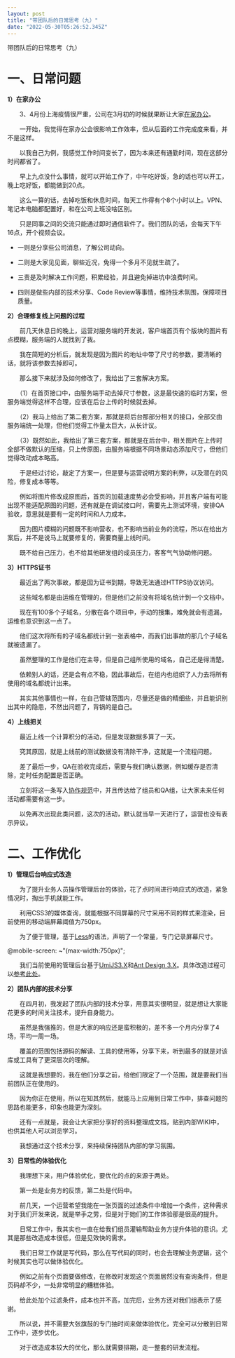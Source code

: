 ```yaml
---
layout: post
title: "带团队后的日常思考（九）"
date: "2022-05-30T05:26:52.345Z"
---
```

带团队后的日常思考（九）

一、日常问题
======

**1）在家办公**

　　3、4月份上海疫情很严重，公司在3月初的时候就果断让大家[在家办公](https://www.cnblogs.com/strick/p/16173725.html)。

　　一开始，我觉得在家办公会很影响工作效率，但从后面的工作完成度来看，并不是这样。

　　以我自己为例，我感觉工作时间变长了，因为本来还有通勤时间，现在这部分时间都省了。

　　早上九点没什么事情，就可以开始工作了，中午吃好饭，急的话也可以开工，晚上吃好饭，都能做到20点。

　　这么一算的话，去掉吃饭和休息时间，每天工作得有个8个小时以上。VPN、笔记本电脑都配置好，和在公司上班没啥区别。

　　只是同事之间的交流只能通过即时通信软件了。我们团队的话，会每天下午16点，开个视频会议。

*   一则是分享些公司消息，了解公司动向。

*   二则是大家见见面，聊些近况，免得一个多月不见就生疏了。

*   三责是及时解决工作问题，积累经验，并且避免掉进坑中浪费时间。

*   四则是做些内部的技术分享、Code Review等事情，维持技术氛围，保障项目质量。

**2）合理修复线上问题的过程**

　　前几天休息日的晚上，运营对服务端的开发说，客户端首页有个版块的图片有点模糊，服务端的人就找到了我。

　　我在简短的分析后，就发现是因为图片的地址中带了尺寸的参数，要清晰的话，就将该参数去掉即可。

　　那么接下来就涉及如何修改了，我给出了三套解决方案。

　　（1）在首页接口中，由服务端手动去掉尺寸参数，这是最快速的临时方案，但服务端觉得这样不合理，应该在后台上传的时候就去掉。

　　（2）我马上给出了第二套方案，那就是将后台那部分相关的接口，全部交由服务端统一处理，但他们觉得工作量太巨大，从长计议。

　　（3）既然如此，我给出了第三套方案，那就是在后台中，相关图片在上传时全部不做默认的压缩，只上传原图，由服务端根据不同场景动态添加尺寸，但他们觉得改动成本略高。

　　于是经过讨论，敲定了方案一，但是要与运营说明方案的利弊，以及潜在的风险，修复成本等等。

　　例如将图片修改成原图后，首页的加载速度势必会受影响，并且客户端有可能出现不能适配原图的问题，还有就是在调试接口时，需要先上测试环境，安排QA验收，意思就是要有一定的时间和人力成本。

　　因为图片模糊的问题既不影响营收，也不影响当前业务的流程，所以在给出方案后，并不是说马上就要修复的，需要商量上线时间。

　　既不给自己压力，也不给其他研发组的成员压力，客客气气协助修问题。

**3）HTTPS证书**

　　最近出了两次事故，都是因为证书到期，导致无法通过HTTPS协议访问。

　　这些域名都是由运维在管理的，但是他们之前没有将域名统计到一个文档中。

　　现在有100多个子域名，分散在各个项目中，手动的搜集，难免就会有遗漏，运维也意识到这一点了。

　　他们这次将所有的子域名都统计到一张表格中，而我们出事故的那几个子域名就被遗漏了。

　　虽然整理的工作是他们在主导，但是自己组所使用的域名，自己还是得清楚。

　　依赖别人的话，还是会有点不稳，因此事故后，在组内也组织了人力去将所有使用的域名都统计出来。

　　其实其他事情也一样，在自己管辖范围内，尽量还是做的精细些，并且能识别出其中的隐患，不然出问题了，背锅的是自己。

**4）上线把关**

　　最近上线一个计算积分的活动，但是发现数据多算了一天。

　　究其原因，就是上线前的测试数据没有清除干净，这就是一个流程问题。

　　差了最后一步，QA在验收完成后，需要与我们确认数据，例如缓存是否清除，定时任务配置是否正确。

　　立刻将这一条写入[协作规范](https://www.cnblogs.com/strick/p/14422549.html)中，并且传达给了组员和QA组，让大家未来任何活动都需要有这一步。

　　以免再次出现此类问题，这次的活动，默认就当早一天进行了，运营也没有表示异议。

二、工作优化
======

**1）管理后台响应式改造**

　　为了提升业务人员操作管理后台的体验，花了点时间进行响应式的改造，紧急情况时，掏出手机就能工作。

　　利用CSS3的媒体查询，就能根据不同屏幕的尺寸采用不同的样式来渲染，目前使用的移动端屏幕阈值为750px。

　　为了便于管理，基于[Less](https://lesscss.org/)的语法，声明了一个常量，专门记录屏幕尺寸。

@mobile-screen: ~"(max-width:750px)";

　　我们当前使用的管理后台基于[UmiJS3.X](https://umijs.org/zh-CN)和[Ant Design 3.X](https://3x.ant.design/docs/react/introduce-cn)。具体改造过程可以[参考此处](https://www.cnblogs.com/strick/p/16112198.html)。

**2）团队内部的技术分享**

　　在四月初，我发起了团队内部的技术分享，用意其实很明显，就是想让大家能花更多的时间关注技术，提升自身能力。

　　虽然是我强推的，但是大家的响应还是蛮积极的，差不多一个月内分享了4场，平均一周一场。

　　覆盖的范围包括源码的解读、工具的使用等，分享下来，听到最多的就是对该库或工具有了更深层次的理解。

　　这就是我想要的，我在他们分享之前，给他们限定了一个范围，就是要我们当前团队正在使用的。

　　因为你正在使用，所以在知其然后，就能马上应用到日常工作中，排查问题的思路也能更多，印象也能更为深刻。

　　还有一点就是，我会让大家把分享好的资料整理成文档，贴到内部WIKI中，也供其他人可以浏览学习。

　　我想通过这个技术分享，来持续保持团队内部的学习氛围。

**3）日常性的体验优化**

　　我理想下来，用户体验优化，要优化的点的来源于两处。

　　第一处是业务方的反馈，第二处是代码中。

　　前几天，一个运营希望我能在一张页面的过滤条件中增加一个条件，这种需求对于我们开发来说，就是举手之劳，但是对于她们的工作体验那是很高的提升。

　　日常工作中，我其实也一直在给我们组员灌输帮助业务方提升体验的意识。尤其是那些改造成本很低，但是见效快的需求。

　　我们日常工作就是写代码，那么在写代码的同时，也会去理解业务逻辑，这个时候其实也可以做体验优化。

　　例如之前有个页面要做修改，在修改时发现这个页面居然没有查询条件，但是页码却不少，一处非常明显的糟糕体验。

　　给此处加个过滤条件，成本也并不高，加完后，业务方还对我们组表示了感谢。

　　所以说，并不需要大张旗鼓的专门抽时间来做体验优化，完全可以分散到日常工作中，逐步优化。

　　对于改造成本较大的优化，那么就需要排期，走一整套的研发流程。